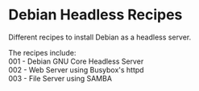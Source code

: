 # Debian Headless Recipes
Different recipes to install Debian as a headless server. 

The recipes include:<br>
001 - Debian GNU Core Headless Server<br>
002 - Web Server using Busybox's httpd<br>
003 - File Server using SAMBA<br>
